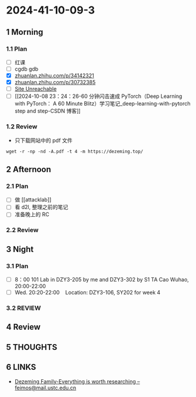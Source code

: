 # 2024-41-10-09-3

## 1 Morning

### 1.1 Plan

- [ ] 红课
- [ ] cgdb gdb
- [x] [zhuanlan.zhihu.com/p/34142321](https://zhuanlan.zhihu.com/p/34142321)
- [x] [zhuanlan.zhihu.com/p/30732385](https://zhuanlan.zhihu.com/p/30732385)
- [ ] [Site Unreachable](https://pytorch.org/tutorials/beginner/deep_learning_60min_blitz.html)
- [ ] [[2024-10-08 23：24：26-60 分钟闪击速成 PyTorch（Deep Learning with PyTorch： A 60 Minute Blitz）学习笔记_deep-learning-with-pytorch step and step-CSDN 博客]]

### 1.2 Review

- 只下载网站中的 pdf 文件

```shell
wget -r -np -nd -A.pdf -t 4 -m https://dezeming.top/
```

## 2 Afternoon

### 2.1 Plan

- [ ] 做 [[attacklab]]
- [ ] 看 d2l, 整理之前的笔记
- [ ] 准备晚上的 RC

### 2.2 Review

## 3 Night

### 3.1 Plan

- [ ] 8：00 101 Lab in DZY3-205 by me and DZY3-302 by S1 TA Cao Wuhao, 20:00-22:00
- [ ] Wed. 20:20-22:00    Location: DZY3-106, SY202 for week 4

### 3.2 REVIEW

## 4 Review

## 5 THOUGHTS

## 6 LINKS

- [Dezeming Family-Everything is worth researching – feimos@mail.ustc.edu.cn](https://dezeming.top/)
